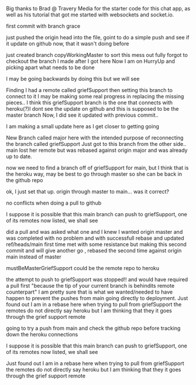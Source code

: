 

Big thanks to Brad @ Travery Media for the starter code for this chat app, as well 
as his tutorial that got me started with websockets and socket.io.

first commit with branch grace

just pushed the origin head into the file, goint to do a simple push and see 
if it update on github now, that it wasn't doing before

just created branch copyWorkingMaster to sort this mess out fully
forgot to checkout the branch I made after I got here
Now I am on HurryUp and picking apart what needs to be done

I may be going backwards by doing this but we will see

Finding I had a remote called griefSupport then setting this branch to connect to it
I may be making some real progress in replacing the missing pieces..
I think this griefSupport branch is the one that connects with heroku(?)I dont see the update on github 
and this is supposed to be the master branch
Now, I did see it updated with previous commit..

I am making a small update here as I get closer to getting going

New Branch called major here with the intended purpose of reconnecting the branch
called griefSupport
Just got to this branch from the other side..
main lost her remote but was rebased against origin major and was already up to date.

now we need to find a branch off of griefSupport for main, but I think that is the heroku way, may be best 
to go through master so she can be back in the github repo


ok, I just set that up. origin through master to main... was it correct?

no conflicts when doing a pull to github

I suppose it is possible that this main branch can push to griefSupport, one of its remotes now listed, 
we shall see


did a pull and was asked what one and I knew I wanted origin master and was 
completed with no problem and with successfull rebase and updated ref/heads/main
first time met with some resistance but making this second commit and will give another go ,
rebased the second time against origin main instead of master


mustBeMasterGriefSupport could be the remote repo to heroku


the attempt to push to griefSupport was stopped!! and would have required a pull first "because the tip 
of your current branch is behindits remote counterpart" I am pretty sure that is what we wanted/needed 
to have happen to prevent the pushes from main going directly to deployment.
Just found out I am in a rebase here when trying to pull from griefSupport the remotes do not
directly say heroku but I am thinking that they it goes through the grief support remote



going to try a push from main and check the github repo before tracking down the heroku connections

I suppose it is possible that this main branch can push to griefSupport, one of its remotes now listed,
we shall see

Just found out I am in a rebase here when trying to pull from griefSupport the remotes do not directly say heroku but I am thinking that they it goes through the grief support remote